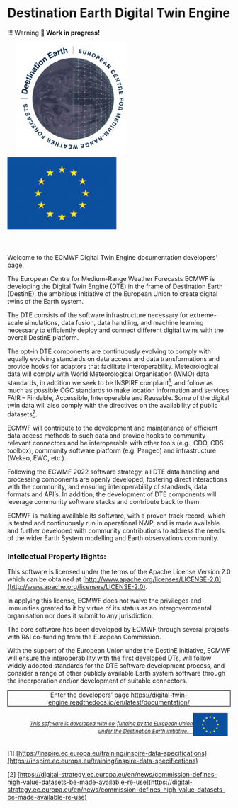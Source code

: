 # Destination Earth Digital Twin Engine

!!! Warning
    **🚧 Work in progress!**

<div>
<p style="float: left; margin: 0 20px 0 20px;">
    <img src="destination-earth-logo.png" alt="Destination Earth Logo" width="250"/>
</p>
<p style="padding: 15px 0 10px 0;">
</p>
<p style="float: middle; margin: 0 5px 0 0px;">
    <img src="eu-logo.png" alt="EU Logo" width="250"/>
</p>
</div>

<br />
<br />

<!-- <br />

<br /> -->

Welcome to the ECMWF Digital Twin Engine documentation developers’ page. 

The European Centre for Medium-Range Weather Forecasts ECMWF is developing the Digital Twin Engine (DTE) in the frame of Destination Earth (DestinE), the ambitious initiative of the European Union to create digital twins of the Earth system.  

The DTE consists of the software infrastructure necessary for extreme-scale simulations, data fusion, data handling, and machine learning necessary to efficiently deploy and connect different digital twins with the overall DestinE platform. 

The opt-in DTE components are continuously evolving to comply with equally evolving standards on data access and data transformations and provide hooks for adaptors that facilitate interoperability. Meteorological data will comply with World Meteorological Organisation (WMO) data standards, in addition we seek to be INSPIRE compliant[<sup>1</sup>](#1), and follow as much as possible OGC standards to make location information and services FAIR – Findable, Accessible, Interoperable and Reusable. Some of the digital twin data will also comply with the directives on the availability of public datasets[<sup>2</sup>](#2). 

ECMWF  will contribute to the development and maintenance of efficient data access methods to such data and provide hooks to community-relevant connectors and be interoperable with other tools (e.g., CDO, CDS toolbox), community software platform (e.g. Pangeo) and infrastructure (Wekeo, EWC, etc.).  

Following the ECWMF 2022 software strategy, all DTE data handling and processing components are openly developed, fostering direct interactions with the community, and ensuring interoperability of standards, data formats and API’s. In addition, the development of DTE components will leverage community software stacks and contribute back to them. 

ECMWF is making available its software, with a proven track record, which is tested and continuously run in operational NWP, and is made available and further developed with community contributions to address the needs of the wider Earth System modelling and Earth observations community.   

### Intellectual Property Rights:  

This software is licensed under the terms of the Apache License Version 2.0 which can be obtained at [http://www.apache.org/licenses/LICENSE-2.0](http://www.apache.org/licenses/LICENSE-2.0). 

In applying this license, ECMWF does not waive the privileges and immunities granted to it by virtue of its status as an intergovernmental organisation nor does it submit to any jurisdiction. 

The core software has been developed by ECMWF through several projects with R&I co-funding from the European Commission.  

With the support of the European Union under the DestinE initiative, ECMWF will ensure the interoperability with the first developed DTs, will follow widely adopted standards for the DTE software development process, and consider a range of other publicly available Earth system software through the incorporation and/or development of suitable connectors. 

<!-- ```diff
+ Enter the developers’ page [https://digital-twin-engine.readthedocs.io/en/latest/documentation/](documentation.md)
``` -->
<div style="text-align:center">
<div class="note", style="border: 1px solid black">
Enter the developers’ page <a href="./documentation">https://digital-twin-engine.readthedocs.io/en/latest/documentation/ <a\>
</div>
</div>




<div>
<p style="float: right; margin: 0 5px 0 0px;">
    <img src="eu-logo.png" alt="EU Logo" width="80"/>
</p>
<p style="padding: 15px 20px 20px 20px; text-align: right;">
<i><small>This software is developed with co-funding by the European Union under the Destination Earth initiative.&nbsp;&nbsp;&nbsp;</small></i>
</p>
</div>

<a name="1"></a> [1] [https://inspire.ec.europa.eu/training/inspire-data-specifications](https://inspire.ec.europa.eu/training/inspire-data-specifications)

<a name="2"></a> [2] [https://digital-strategy.ec.europa.eu/en/news/commission-defines-high-value-datasets-be-made-available-re-use](https://digital-strategy.ec.europa.eu/en/news/commission-defines-high-value-datasets-be-made-available-re-use)
